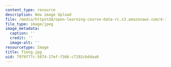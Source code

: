 ```yaml
---
content_type: resource
description: New image Upload
file: /media/https%3A/open-learning-course-data-rc.s3.amazonaws.com/4-301-introduction-to-the-visual-arts-spring-2007/7979f77c587417eff366c7192cbddaa0_T1eng.jpg
file_type: image/jpeg
image_metadata:
  caption: ''
  credit: ''
  image-alt: ''
resourcetype: Image
title: T1eng.jpg
uid: 7979f77c-5874-17ef-f366-c7192cbddaa0
---
```

